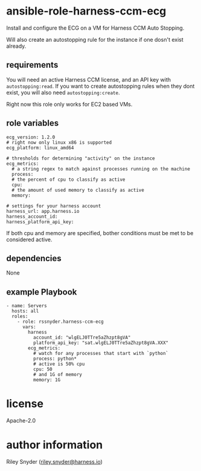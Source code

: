 # ansible-role-harness-ccm-ecg

Install and configure the ECG on a VM for Harness CCM Auto Stopping.

Will also create an autostopping rule for the instance if one dosn't exist already.

## requirements

You will need an active Harness CCM license, and an API key with `autostopping:read`. If you want to create autostopping rules when they dont exist, you will also need `autostopping:create`.

Right now this role only works for EC2 based VMs.

## role variables

```
ecg_version: 1.2.0
# right now only linux x86 is supported
ecg_platform: linux_amd64

# thresholds for determining "activity" on the instance
ecg_metrics:
  # a string regex to match against processes running on the machine
  process:
  # the percent of cpu to classify as active
  cpu:
  # the amount of used memory to classify as active
  memory:

# settings for your harness account
harness_url: app.harness.io
harness_account_id:
harness_platform_api_key:
```

If both cpu and memory are specified, bother conditions must be met to be considered active.

## dependencies

None

## example Playbook

```
- name: Servers
  hosts: all
  roles:
    - role: rssnyder.harness-ccm-ecg
      vars:
        harness
          account_id: "wlgELJ0TTre5aZhzpt8gVA"
          platform_api_key: "sat.wlgELJ0TTre5aZhzpt8gVA.XXX"
        ecg_metrics:
          # watch for any processes that start with `python`
          process: python*
          # active is 50% cpu
          cpu: 50
          # and 1G of memory
          memory: 1G
```

# license

Apache-2.0

# author information

Riley Snyder (riley.snyder@harness.io)
